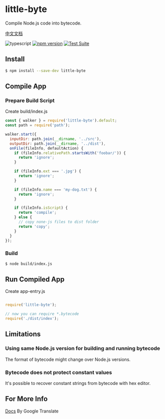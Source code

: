 # little-byte

Compile Node.js code into bytecode.

[中文文档](./README.zhCN.md)

![typescript](https://img.shields.io/npm/types/scrub-js.svg)
[![npm version](https://badge.fury.io/js/little-byte.svg)](https://www.npmjs.com/package/little-byte)
[![Test Suite](https://github.com/Nihiue/little-byte/actions/workflows/test.yaml/badge.svg)](https://github.com/Nihiue/little-byte/actions/workflows/test.yaml)

## Install

```bash
$ npm install --save-dev little-byte
```

## Compile App

### Prepare Build Script

Create build/index.js

```javascript
const { walker } = require('little-byte').default;
const path = require('path');

walker.start({
  inputDir: path.join(__dirname, '../src'),
  outputDir: path.join(__dirname, '../dist'),
  onFile(fileInfo, defaultAction) {
    if (fileInfo.relativePath.startsWith('foobar/')) {
      return 'ignore';
    }

    if (fileInfo.ext === '.jpg') {
      return 'ignore';
    }

    if (fileInfo.name === 'my-dog.txt') {
      return 'ignore';
    }

    if (fileInfo.isScript) {
      return 'compile';
    } else {
      // copy none-js files to dist folder
      return 'copy';
    }
  }
});
```

### Build

```bash
$ node build/index.js
```

## Run Compiled App

Create app-entry.js

```javascript

require('little-byte');

// now you can require *.bytecode
require('./dist/index');

```

## Limitations

### Using same Node.js version for building and running bytecode

The format of bytecode might change over Node.js versions.

### Bytecode does not protect constant values

It's possible to recover constant strings from bytecode with hex editor.


## For More Info

[Docs](https://github-com.translate.goog/Nihiue/little-byte-demo?_x_tr_sl=auto&_x_tr_tl=en) By Google Translate

